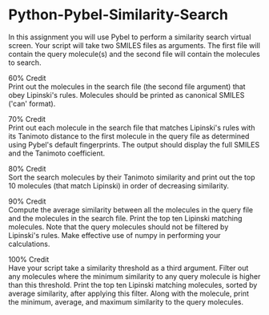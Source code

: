 # Python-Pybel-Similarity-Search

In this assignment you will use Pybel to perform a similarity search virtual screen. Your script will take two SMILES files as arguments.  The first file will contain the query molecule(s) and the second file will contain the molecules to search.

60% Credit  
Print out the molecules in the search file (the second file argument) that obey Lipinski's rules. Molecules should be printed as canonical SMILES ('can' format).

70% Credit  
Print out each molecule in the search file that matches Lipinski's rules with its  Tanimoto distance to the first molecule in the query file as determined using  Pybel's default fingerprints. The output should display the full SMILES and the Tanimoto coefficient.

80% Credit  
Sort the search molecules by their Tanimoto similarity and print out the top 10 molecules (that match Lipinski) in order of decreasing similarity.

90% Credit  
Compute the average similarity between all the molecules in the query file and the molecules in the search file. Print the top ten Lipinski matching molecules. Note that the query molecules should not be filtered by Lipinski's rules. Make effective use of numpy in performing your calculations.

100% Credit  
Have your script take a similarity threshold as a third argument. Filter out any molecules where the minimum similarity to any query molecule is higher than this threshold. Print the top ten Lipinski matching molecules, sorted by average similarity, after applying this filter.  Along with the molecule, print the minimum, average, and maximum similarity to the query molecules.
